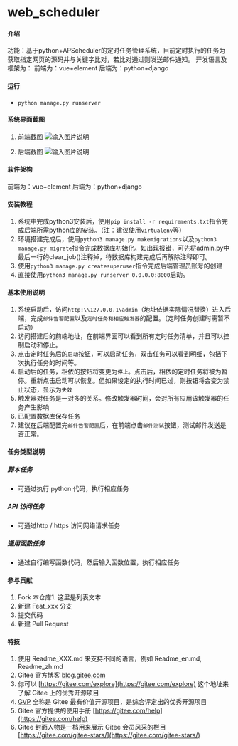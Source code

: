 # web_scheduler

#### 介绍
功能：基于python+APScheduler的定时任务管理系统，目前定时执行的任务为获取指定网页的源码并与关键字比对，若比对通过则发送邮件通知。
开发语言及框架为：
前端为：vue+element
后端为：python+django

#### 运行

- `python manage.py runserver`

#### 系统界面截图
1.  前端截图
![输入图片说明](https://images.gitee.com/uploads/images/2021/0319/112213_791d44bd_1419487.png "1616124103(1).png")

2.  后端截图
![输入图片说明](https://images.gitee.com/uploads/images/2021/0319/112521_21e348a7_1419487.png "1616124147(1).png")


#### 软件架构
前端为：vue+element
后端为：python+django


#### 安装教程

1.  系统中完成python3安装后，使用`pip install -r requirements.txt`指令完成后端所需python库的安装。（注：建议使用`virtualenv`等）
2.  环境搭建完成后，使用`python3 manage.py makemigrations`以及`python3 manage.py migrate`指令完成数据库初始化。如出现报错，可先将admin.py中最后一行的clear_job()注释掉，待数据库构建完成后再解除注释即可。
3.  使用`python3 manage.py createsuperuser`指令完成后端管理员账号的创建
4.  直接使用`python3 manage.py runserver 0.0.0.0:8000`启动。

#### 基本使用说明

1.  系统启动后，访问`http:\\127.0.0.1\admin`（地址依据实际情况替换）进入后端，完成`邮件告警配置`以及`定时任务和相应触发器`的配置。（定时任务创建时需暂不启动）
2.  访问搭建后的前端地址，在前端界面可以看到所有定时任务清单，并且可以控制启动和停止。
3.  点击定时任务后的`启动`按钮，可以启动任务，双击任务可以看到明细，包括下次执行任务的时间等。
4.  启动后的任务，相依的按钮将变更为`停止`。点击后，相依的定时任务将被为暂停。重新点击启动可以恢复。但如果设定的执行时间已过，则按钮将会变为禁止状态，显示为`失效`
5.  触发器对任务是一对多的关系。修改触发器时间，会对所有应用该触发器的任务产生影响
6.  已配置数据库保存任务
7.  建议在后端配置完`邮件告警配置`后，在前端点击`邮件测试`按钮，测试邮件发送是否正常。


#### 任务类型说明

##### 脚本任务
- 可通过执行 python 代码，执行相应任务

##### API 访问任务
- 可通过http / https 访问网络请求任务

##### 通用函数任务
- 通过自行编写函数代码，然后输入函数位置，执行相应任务

#### 参与贡献

1.  Fork 本仓库1. 这里是列表文本
2.  新建 Feat_xxx 分支
3.  提交代码
4.  新建 Pull Request


#### 特技

1.  使用 Readme\_XXX.md 来支持不同的语言，例如 Readme\_en.md, Readme\_zh.md
2.  Gitee 官方博客 [blog.gitee.com](https://blog.gitee.com)
3.  你可以 [https://gitee.com/explore](https://gitee.com/explore) 这个地址来了解 Gitee 上的优秀开源项目
4.  [GVP](https://gitee.com/gvp) 全称是 Gitee 最有价值开源项目，是综合评定出的优秀开源项目
5.  Gitee 官方提供的使用手册 [https://gitee.com/help](https://gitee.com/help)
6.  Gitee 封面人物是一档用来展示 Gitee 会员风采的栏目 [https://gitee.com/gitee-stars/](https://gitee.com/gitee-stars/)
